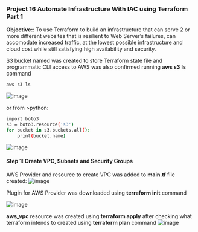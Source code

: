 ### Project 16 Automate Infrastructure With IAC using Terraform Part 1

**Objective:**: To use Terraform to build an infrastructure that can serve 2 or more different websites that is resilient to Web Server’s failures, can accomodate increased traffic, at the lowest possible infrastructure and cloud cost while still satisfying high availability and security.

S3 bucket named was created to store Terraform state file and programmatic CLI access to AWS was also confirmed running **aws s3 ls** command

```bash
aws s3 ls
````
![image](https://user-images.githubusercontent.com/87030990/172015771-f2b1ab67-6f01-4fef-9078-66c02e03b472.png)

or from >python:
````bash
import boto3
s3 = boto3.resource('s3')
for bucket in s3.buckets.all():
    print(bucket.name)
````
![image](https://user-images.githubusercontent.com/87030990/172017017-883ae25c-d4ca-4586-8e5f-7d5126793327.png)


#### Step 1: Create VPC, Subnets and Security Groups

AWS Provider and resource to create VPC was added to **main.tf** file created:
![image](https://user-images.githubusercontent.com/87030990/172056782-8a5999e5-4eef-491c-bc91-703eefbc5852.png)

Plugin for AWS Provider was downloaded using **terraform init** command

![image](https://user-images.githubusercontent.com/87030990/172057476-c3361a61-487d-4500-86d9-acb911ca872c.png)

**aws_vpc** resource was created using **terraform apply** after checking what terraform intends to created using **terraform plan** command
![image](https://user-images.githubusercontent.com/87030990/172057738-4d758054-a8b3-44bc-b31e-9a5c70d08e80.png)
